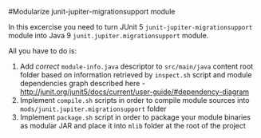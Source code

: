 #Modularize junit-jupiter-migrationsupport module

In this excercise you need to turn JUnit 5 `junit-jupiter-migrationsupport` module into Java 9 `junit.jupiter.migrationsupport` module.

All you have to do is: 
1. Add *correct* `module-info.java` descriptor to `src/main/java` content root folder 
based on information retrieved by `inspect.sh` script and module dependencies graph described here - http://junit.org/junit5/docs/current/user-guide/#dependency-diagram 
2. Implement `compile.sh` scripts in order to compile module sources into `mods/junit.jupiter.migrationsupport` folder
3. Implement `package.sh` script in order to package your module binaries as modular JAR and place it into `mlib` folder at the root of the project